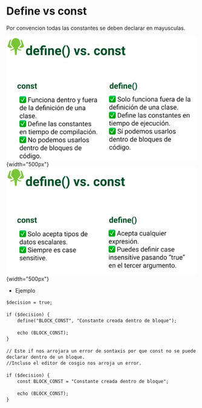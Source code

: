# Define vs const

Por convencion todas las constantes se deben declarar en mayusculas.

![diferencia let const](../../images/define_const.png){width="500px"}
![diferencia let const](../../images/define_const_2.png){width="500px"}

- Ejemplo

```
$decision = true;

if ($decision) {
    define("BLOCK_CONST", "Constante creada dentro de bloque");

    echo (BLOCK_CONST);
}

// Este if nos arrojara un error de sontaxis por que const no se puede declarar dentro de un bloque.
//Incluso el editor de cosgio nos arroja un error.

if ($decision) {
    const BLOCK_CONST = "Constante creada dentro de bloque";

    echo (BLOCK_CONST);
}
```